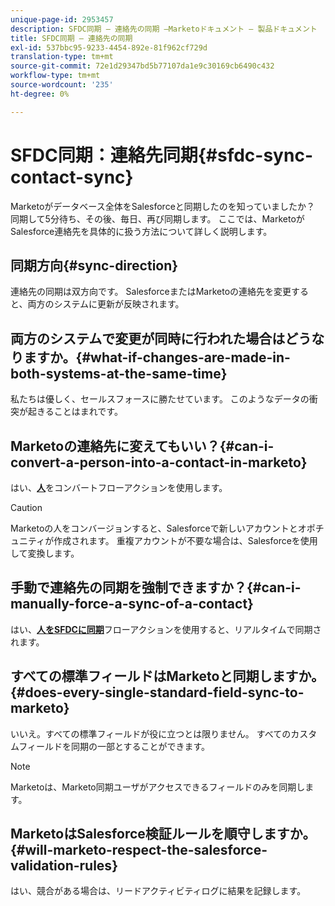 ```yaml
---
unique-page-id: 2953457
description: SFDC同期 — 連絡先の同期 —Marketoドキュメント — 製品ドキュメント
title: SFDC同期 — 連絡先の同期
exl-id: 537bbc95-9233-4454-892e-81f962cf729d
translation-type: tm+mt
source-git-commit: 72e1d29347bd5b77107da1e9c30169cb6490c432
workflow-type: tm+mt
source-wordcount: '235'
ht-degree: 0%

---
```


# SFDC同期：連絡先同期{#sfdc-sync-contact-sync}

Marketoがデータベース全体をSalesforceと同期したのを知っていましたか？ 同期して5分待ち、その後、毎日、再び同期します。 ここでは、MarketoがSalesforce連絡先を具体的に扱う方法について詳しく説明します。

## 同期方向{#sync-direction}

連絡先の同期は双方向です。 SalesforceまたはMarketoの連絡先を変更すると、両方のシステムに更新が反映されます。

## 両方のシステムで変更が同時に行われた場合はどうなりますか。{#what-if-changes-are-made-in-both-systems-at-the-same-time}

私たちは優しく、セールスフォースに勝たせています。 このようなデータの衝突が起きることはまれです。

## Marketoの連絡先に変えてもいい？{#can-i-convert-a-person-into-a-contact-in-marketo}

はい、**[人](/help/marketo/product-docs/core-marketo-concepts/smart-campaigns/flow-actions/convert-person.md)**&#x200B;をコンバートフローアクションを使用します。

>[!CAUTION]
>
>Marketoの人をコンバージョンすると、Salesforceで新しいアカウントとオポチュニティが作成されます。 重複アカウントが不要な場合は、Salesforceを使用して変換します。

## 手動で連絡先の同期を強制できますか？{#can-i-manually-force-a-sync-of-a-contact}

はい、**[人をSFDCに同期](/help/marketo/product-docs/core-marketo-concepts/smart-campaigns/salesforce-flow-actions/sync-person-to-sfdc.md)**&#x200B;フローアクションを使用すると、リアルタイムで同期されます。

## すべての標準フィールドはMarketoと同期しますか。{#does-every-single-standard-field-sync-to-marketo}

いいえ。すべての標準フィールドが役に立つとは限りません。 すべてのカスタムフィールドを同期の一部とすることができます。

>[!NOTE]
>
>Marketoは、Marketo同期ユーザがアクセスできるフィールドのみを同期します。

## MarketoはSalesforce検証ルールを順守しますか。{#will-marketo-respect-the-salesforce-validation-rules}

はい、競合がある場合は、リードアクティビティログに結果を記録します。
